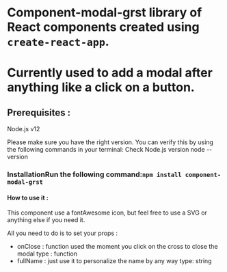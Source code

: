 # Component-modal-grst library of React components created using `create-react-app`.
# Currently used to add a modal after anything like a click on a button.

## Prerequisites : 
Node.js v12

Please make sure you have the right version. You can verify this by using the following commands in your terminal:
Check Node.js version
node --version

### InstallationRun the following command:`npm install component-modal-grst`

#### How to use it :

This component use a fontAwesome icon, but feel free to use a SVG or anything else if you need it.

All you need to do is to set your props :
- onClose : function used the moment you click on the cross to close the modal
type : function
- fullName : just use it to personalize the name by any way
type: string 


